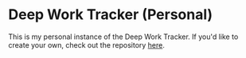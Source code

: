 # Deep Work Tracker (Personal)

This is my personal instance of the Deep Work Tracker. If you'd like to create your own, check out the repository [here](https://github.com/BMCARDONA/deep_work_tracker).